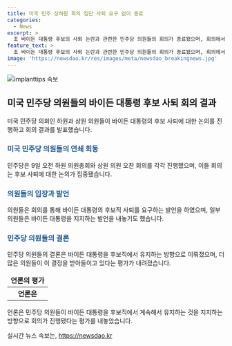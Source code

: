 ```yaml
---
title: 미국 민주 상하원 회의 집단 사퇴 요구 없이 종료
categories:
  - News
excerpt: >
  조 바이든 대통령 후보의 사퇴 논란과 관련한 민주당 의원들의 회의가 종료됐으며, 회의에서 바이든 지지와 비판이 공개되었습니다. 의원들은 바이든 대통령을 지지하되 일부는 후보 사퇴를 요구했고, 이에 대한 논의가 계속될 전망입니다. 바이든 대통령은 당내 논란을 해소하기 위해 노력하고 있으며, 언론은 민주당 의원들이 당장 후보를 바꾸고 싶지 않은 것으로 평가했습니다. (150자)
feature_text: >
  조 바이든 대통령 후보의 사퇴 논란과 관련한 민주당 의원들의 회의가 종료됐으며, 회의에서 바이든 지지와 비판이 공개되었습니다. 의원들은 바이든 대통령을 지지하되 일부는 후보 사퇴를 요구했고, 이에 대한 논의가 계속될 전망입니다. 바이든 대통령은 당내 논란을 해소하기 위해 노력하고 있으며, 언론은 민주당 의원들이 당장 후보를 바꾸고 싶지 않은 것으로 평가했습니다. (150자)
image: 'https://newsdao.kr/res/images/meta/newsdao_breakingnews.jpg'
---
```


<p><img src="https://newsdao.kr/res/images/meta/newsdao_breakingnews.jpg" alt="implanttips 속보" /></p>

<h2 data-ke-size="size26">미국 민주당 의원들의 바이든 대통령 후보 사퇴 회의 결과</h2>

<p data-ke-size="size16">미국 민주당 의회인 하원과 상원 의원들이 바이든 대통령의 후보 사퇴에 대한 논의를 진행하고 회의 결과를 발표했습니다. </p>

<h3><b><span style="color: #1a5490;">미국 민주당 의원들의 연쇄 회동</span></b></h3>

<p data-ke-size="size16">민주당은 9일 오전 하원 의원총회와 상원 의원 오찬 회의를 각각 진행했으며, 이들 회의는 후보 사퇴에 대한 논의가 집중됐습니다.</p>

<h3><b><span style="color: #1a5490;">의원들의 입장과 발언</span></b></h3>

<p data-ke-size="size16">의원들은 회의를 통해 바이든 대통령의 후보직 사퇴를 요구하는 발언을 하였으며, 일부 의원들은 바이든 대통령을 지지하는 발언을 내놓기도 했습니다.</p>

<h3><b><span style="color: #1a5490;">민주당 의원들의 결론</span></b></h3>

<p data-ke-size="size16">민주당 의원들의 결론은 바이든 대통령을 후보직에서 유지하는 방향으로 이뤄졌으며, 더 많은 의원들이 이 결정을 받아들이고 있다는 평가가 내려졌습니다.</p>

<table>
    <thead>
        <tr>
            <td style="text-align: center; height: 17px;"><b>언론의 평가</b></td>
        </tr>
    </thead>
    <tbody>
        <tr>
            <td style="text-align: center; height: 17px;"><b>언론은</b></td>
        </tr>
    </tbody>
</table>

<p data-ke-size="size16">언론은 민주당 의원들이 바이든 대통령을 후보직에서 계속해서 유지하는 것을 지지하는 방향으로 회의가 진행됐다는 평가를 내놓았습니다.</p>
실시간 뉴스 속보는, <a href="https://newsdao.kr" rel="dofollow">https://newsdao.kr</a>


